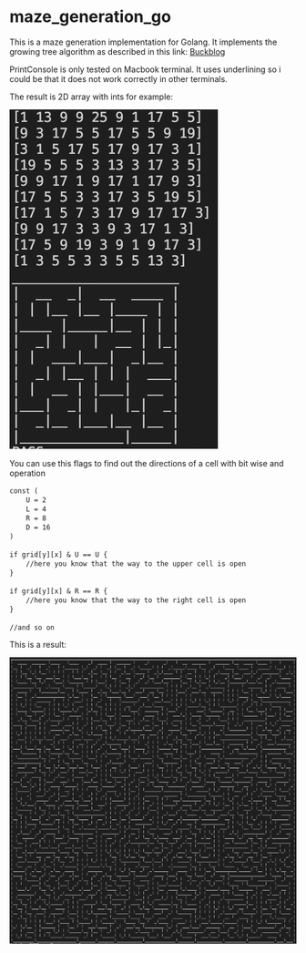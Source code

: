 # maze_generation_go
This is a maze generation implementation for Golang. It implements the growing tree algorithm as described in this link:  [Buckblog](https://weblog.jamisbuck.org/2011/1/27/maze-generation-growing-tree-algorithm)

PrintConsole is only tested on Macbook terminal. It uses underlining so i could be that it does not work correctly in other terminals.

The result is 2D array with ints for example:

![ExampleSmall](exampleSmall.png)

You can use this flags to find out the directions of a cell with bit wise and operation

```
const (
	U = 2
	L = 4
	R = 8
	D = 16
)

if grid[y][x] & U == U {
    //here you know that the way to the upper cell is open
}

if grid[y][x] & R == R {
    //here you know that the way to the right cell is open
}

//and so on

```


This is a result:

![Example](example.png)

